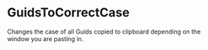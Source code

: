 # GuidsToCorrectCase
Changes the case of all Guids copied to clipboard depending on the window you are pasting in.

